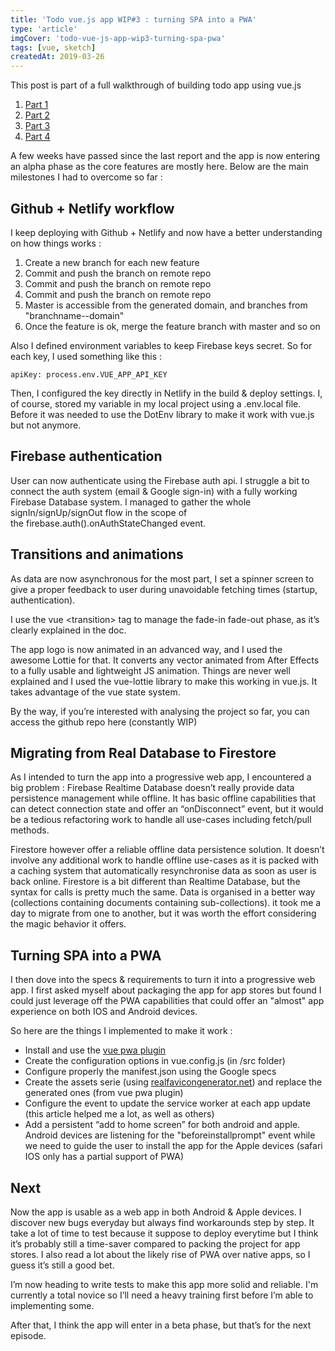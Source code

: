 ```yaml
---
title: 'Todo vue.js app WIP#3 : turning SPA into a PWA'
type: 'article'
imgCover: 'todo-vue-js-app-wip3-turning-spa-pwa'
tags: [vue, sketch]
createdAt: 2019-03-26
---
```


This post is part of a full walkthrough of building todo app using vue.js
<!--more-->

1. [Part 1](/posts/todo-vue-js-app-wip1-new-project-startup)
1. [Part 2](/posts/todo-vue-js-app-wip2-vuex-modules-firebase)
1. [Part 3](/posts/todo-vue-js-app-wip3-turning-spa-pwa)
1. [Part 4](/posts/todo-vue-js-app-wip4-alpha-launch-weekx)

A few weeks have passed since the last report and the app is now entering an alpha phase as the core features are mostly here. Below are the main milestones I had to overcome so far :

## Github + Netlify workflow

I keep deploying with Github + Netlify and now have a better understanding on how things works :

1. Create a new branch for each new feature
2. Commit and push the branch on remote repo
3. Commit and push the branch on remote repo
4. Commit and push the branch on remote repo
5. Master is accessible from the generated domain, and branches from "branchname--domain"
6. Once the feature is ok, merge the feature branch with master and so on

Also I defined environment variables to keep Firebase keys secret. So for each key, I used something like this :

```js{}[mains.js]
apiKey: process.env.VUE_APP_API_KEY
```

Then, I configured the key directly in Netlify in the build & deploy settings.
I, of course, stored my variable in my local project using a .env.local file. Before it was needed to use the DotEnv library to make it work with vue.js but not anymore.

## Firebase authentication

User can now authenticate using the Firebase auth api. I struggle a bit to connect the auth system (email & Google sign-in) with a fully working Firebase Database system. I managed to gather the whole signIn/signUp/signOut flow in the scope of the firebase.auth().onAuthStateChanged event.

## Transitions and animations

As data are now asynchronous for the most part, I set a spinner screen to give a proper feedback to user during unavoidable fetching times (startup, authentication).

I use the vue &lt;transition&gt; tag to manage the fade-in fade-out phase, as it’s clearly explained in the doc.

The app logo is now animated in an advanced way, and I used the awesome Lottie for that. It converts any vector animated from After Effects to a fully usable and lightweight JS animation. Things are never well explained and I used the vue-lottie library to make this working in vue.js. It takes advantage of the vue state system.

By the way, if you’re interested with analysing the project so far, you can access the github repo here (constantly WIP)

## Migrating from Real Database to Firestore

As I intended to turn the app into a progressive web app, I encountered a big problem : Firebase Realtime Database doesn’t really provide data persistence management while offline. It has basic offline capabilities that can detect connection state and offer an “onDisconnect” event, but it would be a tedious refactoring work to handle all use-cases including fetch/pull methods.

Firestore however offer a reliable offline data persistence solution. It doesn’t involve any additional work to handle offline use-cases as it is packed with a caching system that automatically resynchronise data as soon as user is back online. Firestore is a bit different than Realtime Database, but the syntax for calls is pretty much the same. Data is organised in a better way (collections containing documents containing sub-collections). it took me a day to migrate from one to another, but it was worth the effort considering the magic behavior it offers.

## Turning SPA into a PWA

I then dove into the specs & requirements to turn it into a progressive web app. I first asked myself about packaging the app for app stores but found I could just leverage off the PWA capabilities that could offer an "almost" app experience on both IOS and Android devices.

So here are the things I implemented to make it work :

* Install and use the [vue pwa plugin](https://github.com/vuejs/vue-cli/tree/dev/packages/%40vue/cli-plugin-pwa)
* Create the configuration options in vue.config.js (in /src folder)
* Configure properly the manifest.json using the Google specs
* Create the assets serie (using [realfavicongenerator.net](https://realfavicongenerator.net/)) and replace the generated ones (from vue pwa plugin)
* Configure the event to update the service worker at each app update (this article helped me a lot, as well as others)
* Add a persistent “add to home screen” for both android and apple. Android devices are listening for the "beforeinstallprompt" event while we need to guide the user to install the app for the Apple devices (safari IOS only has a partial support of PWA)

## Next

Now the app is usable as a web app in both Android & Apple devices. I discover new bugs everyday but always find workarounds step by step. It take a lot of time to test because it suppose to deploy everytime but I think it’s probably still a time-saver compared to packing the project for app stores. I also read a lot about the likely rise of PWA over native apps, so I guess it’s still a good bet.

I’m now heading to write tests to make this app more solid and reliable. I'm currently a total novice so I’ll need a heavy training first before I’m able to implementing some.

After that, I think the app will enter in a beta phase, but that’s for the next episode.